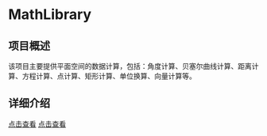 # MathLibrary

## 项目概述

该项目主要提供平面空间的数据计算，包括：角度计算、贝塞尔曲线计算、距离计算、方程计算、点计算、矩形计算、单位换算、向量计算等。

## 详细介绍

<a href="https://www.yuque.com/docs/share/cdfad144-3f08-44d3-9fa9-a415cbb20fb0?#" target="_blank">点击查看</a>
[点击查看](https://www.yuque.com/docs/share/cdfad144-3f08-44d3-9fa9-a415cbb20fb0?#)
